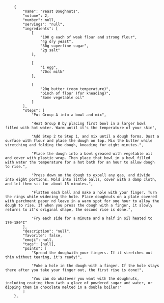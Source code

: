         {
            "name": "Yeast Doughnuts",
            "volume": 2,
            "number": null,
            "servings": "null",
            "ingredients": [
                [
                    "100 g each of weak flour and strong flour",
                    "4g dry yeast",
                    "30g superfine sugar",
                    "2g salt"
                ],

                [
                    "1 egg",
                    "70cc milk"
                ],

                [
                    "20g butter (room temperature)",
                    "pinch of flour (for kneading)",
                    "Some vegetable oil"
                ]
            ],
            "steps": [
                "Put Group A into a bowl and mix",

                "Heat Group B by placing first bowl in a larger bowl filled with hot water. Warm until it's the temperature of your skin",

                "Add Step 2 to Step 1, and mix until a dough forms. Dust a surface with flour and place the dough on top. Mix the butter while stretching and folding the dough, kneading for eight minutes.",

                "Place the dough into a bowl greased with vegetable oil and cover with plastic wrap. Then place that bowl in a bowl filled with water the temperature for a hot bath for an hour to allow dough to rise.",

                "Press down on the dough to expell any gas, and divide into eight portions. Mold into little balls, cover with a damp cloth, and let them sit for about 15 minutes.",

                "Flatten each ball and make a hole with your finger. Turn the rings while widening the hole. Place doughnuts on a plate covered with parchment paper nd leave in a warm spot for one hour to allow the dough to rise. If when you press the dough with a finger, it slowly returns to it's original shape, the second rise is done.",

                "Fry each side for a minute and a half in oil heated to 170-180°C"
            ],
            "description": "null",
            "favorite": false,
            "emoji": null,
            "tags": [null],
            "points": [
                "Spread the doughwith your fingers. If it stretches out thin without tearing, it's ready!",

                "Poke a hole in the dough with a finger. If the hole stays there after you take your finger out, the first rise is done!",

                "You can do whatever you want with the doughnuts, including coating them iwth a glaze of powdered sugar and water, or dipping them in chocolate melted in a double boiler!"
            ]
        },
